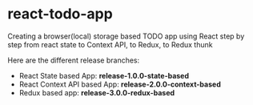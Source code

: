 # react-todo-app
Creating a browser(local) storage based TODO app using React step by step from react state to Context API, to Redux, to Redux thunk

Here are the different release branches:
* React State based App: **release-1.0.0-state-based**
* React Context API based App: **release-2.0.0-context-based**
* Redux based app: **release-3.0.0-redux-based**
